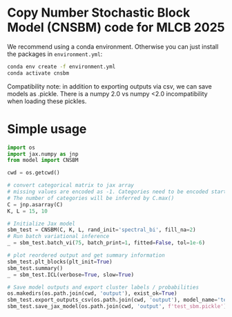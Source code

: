 # Copy Number Stochastic Block Model (CNSBM) code for MLCB 2025

We recommend using a conda environment. Otherwise you can just install the packages in `environment.yml`:

```bash
conda env create -f environment.yml
conda activate cnsbm
```

Compatibility note: in addition to exporting outputs via csv, we can save models as .pickle. There is a numpy 2.0 vs numpy <2.0 incompatibility when loading these pickles.

# Simple usage

```python
import os
import jax.numpy as jnp
from model import CNSBM

cwd = os.getcwd()

# convert categorical matrix to jax array
# missing values are encoded as -1. Categories need to be encoded starting from 0.
# The number of categories will be inferred by C.max()
C = jnp.asarray(C)
K, L = 15, 10

# Initialize Jax model
sbm_test = CNSBM(C, K, L, rand_init='spectral_bi', fill_na=2)
# Run batch variational inference
_ = sbm_test.batch_vi(75, batch_print=1, fitted=False, tol=1e-6)

# plot reordered output and get summary information
sbm_test.plt_blocks(plt_init=True)
sbm_test.summary()
_ = sbm_test.ICL(verbose=True, slow=True)

# Save model outputs and export cluster labels / probabilities
os.makedirs(os.path.join(cwd, 'output'), exist_ok=True)
sbm_test.export_outputs_csv(os.path.join(cwd, 'output'), model_name='test_sbm')
sbm_test.save_jax_model(os.path.join(cwd, 'output', f'test_sbm.pickle'))
```